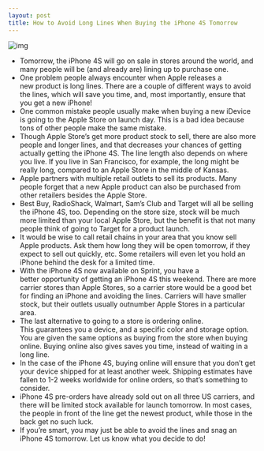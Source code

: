 ```yaml
---
layout: post
title: How to Avoid Long Lines When Buying the iPhone 4S Tomorrow
---
```

![img](http://media.idownloadblog.com/wp-content/uploads/2011/09/media-in-front-of-Apple-store-e1316887725265.jpeg)
* Tomorrow, the iPhone 4S will go on sale in stores around the world, and many people will be (and already are) lining up to purchase one.
* One problem people always encounter when Apple releases a new product is long lines. There are a couple of different ways to avoid the lines, which will save you time, and, most importantly, ensure that you get a new iPhone!
* One common mistake people usually make when buying a new iDevice is going to the Apple Store on launch day. This is a bad idea because tons of other people make the same mistake.
* Though Apple Store’s get more product stock to sell, there are also more people and longer lines, and that decreases your chances of getting actually getting the iPhone 4S. The line length also depends on where you live. If you live in San Francisco, for example, the long might be really long, compared to an Apple Store in the middle of Kansas.
* Apple partners with multiple retail outlets to sell its products. Many people forget that a new Apple product can also be purchased from other retailers besides the Apple Store.
* Best Buy, RadioShack, Walmart, Sam’s Club and Target will all be selling the iPhone 4S, too. Depending on the store size, stock will be much more limited than your local Apple Store, but the benefit is that not many people think of going to Target for a product launch.
* It would be wise to call retail chains in your area that you know sell Apple products. Ask them how long they will be open tomorrow, if they expect to sell out quickly, etc. Some retailers will even let you hold an iPhone behind the desk for a limited time.
* With the iPhone 4S now available on Sprint, you have a better opportunity of getting an iPhone 4S this weekend. There are more carrier stores than Apple Stores, so a carrier store would be a good bet for finding an iPhone and avoiding the lines. Carriers will have smaller stock, but their outlets usually outnumber Apple Stores in a particular area.
* The last alternative to going to a store is ordering online. This guarantees you a device, and a specific color and storage option. You are given the same options as buying from the store when buying online. Buying online also gives saves you time, instead of waiting in a long line.
* In the case of the iPhone 4S, buying online will ensure that you don’t get your device shipped for at least another week. Shipping estimates have fallen to 1-2 weeks worldwide for online orders, so that’s something to consider.
* iPhone 4S pre-orders have already sold out on all three US carriers, and there will be limited stock available for launch tomorrow. In most cases, the people in front of the line get the newest product, while those in the back get no such luck.
* If you’re smart, you may just be able to avoid the lines and snag an iPhone 4S tomorrow. Let us know what you decide to do!

